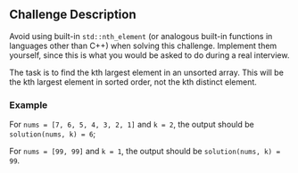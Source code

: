 ## Challenge Description

Avoid using built-in `std::nth_element` (or analogous built-in functions in languages other than C++) when solving this challenge. Implement them yourself, since this is what you would be asked to do during a real interview.

The task is to find the kth largest element in an unsorted array. This will be the kth largest element in sorted order, not the kth distinct element.

### Example

For `nums = [7, 6, 5, 4, 3, 2, 1]` and `k = 2`, the output should be
`solution(nums, k) = 6`;

For `nums = [99, 99]` and `k = 1`, the output should be
`solution(nums, k) = 99`.